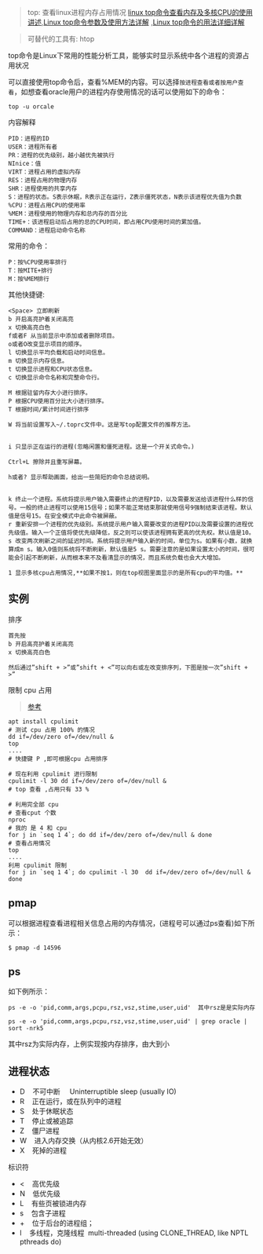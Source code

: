 > top: 查看linux进程内存占用情况
> [linux top命令查看内存及多核CPU的使用讲述](https://www.cnblogs.com/dragonsuc/p/5512797.html),[Linux top命令参数及使用方法详解](http://www.linuxeye.com/command/top.html) ,[Linux top命令的用法详细详解](https://www.cnblogs.com/zhoug2020/p/6336453.html)

> 可替代的工具有: htop


top命令是Linux下常用的性能分析工具，能够实时显示系统中各个进程的资源占用状况


可以直接使用top命令后，查看%MEM的内容。可以选择`按进程查看或者按用户查看`，如想查看oracle用户的进程内存使用情况的话可以使用如下的命令：

    top -u orcale
    
内容解释

    PID：进程的ID
    USER：进程所有者
    PR：进程的优先级别，越小越优先被执行
    NInice：值
    VIRT：进程占用的虚拟内存
    RES：进程占用的物理内存
    SHR：进程使用的共享内存
    S：进程的状态。S表示休眠，R表示正在运行，Z表示僵死状态，N表示该进程优先值为负数
    %CPU：进程占用CPU的使用率
    %MEM：进程使用的物理内存和总内存的百分比
    TIME+：该进程启动后占用的总的CPU时间，即占用CPU使用时间的累加值。
    COMMAND：进程启动命令名称
    

常用的命令：

    P：按%CPU使用率排行
    T：按MITE+排行
    M：按%MEM排行

其他快捷键:
    
    <Space> 立即刷新
    b 开启高亮护着关闭高亮
    x 切换高亮白色
    f或者F 从当前显示中添加或者删除项目。
    o或者O改变显示项目的顺序。
    l 切换显示平均负载和启动时间信息。
    m 切换显示内存信息。
    t 切换显示进程和CPU状态信息。
    c 切换显示命令名称和完整命令行。
   
    M 根据驻留内存大小进行排序。
    P 根据CPU使用百分比大小进行排序。
    T 根据时间/累计时间进行排序
   
    W 将当前设置写入~/.toprc文件中。这是写top配置文件的推荐方法。
    
    
    i 只显示正在运行的进程(忽略闲置和僵死进程。这是一个开关式命令。)
    
    Ctrl+L 擦除并且重写屏幕。
    
    h或者? 显示帮助画面，给出一些简短的命令总结说明。
    
    
    k 终止一个进程。系统将提示用户输入需要终止的进程PID，以及需要发送给该进程什么样的信号。一般的终止进程可以使用15信号；如果不能正常结束那就使用信号9强制结束该进程。默认值是信号15。在安全模式中此命令被屏蔽。
    r 重新安排一个进程的优先级别。系统提示用户输入需要改变的进程PID以及需要设置的进程优先级值。输入一个正值将使优先级降低，反之则可以使该进程拥有更高的优先权。默认值是10。
    s 改变两次刷新之间的延迟时间。系统将提示用户输入新的时间，单位为s。如果有小数，就换算成m s。输入0值则系统将不断刷新，默认值是5 s。需要注意的是如果设置太小的时间，很可能会引起不断刷新，从而根本来不及看清显示的情况，而且系统负载也会大大增加。
    
    1 显示多核cpu占用情况,**如果不按1，则在top视图里面显示的是所有cpu的平均值。**
    

实例
--


排序
    
    首先按
    b 开启高亮护着关闭高亮
    x 切换高亮白色
    
    然后通过”shift + >”或”shift + <”可以向右或左改变排序列，下图是按一次”shift + >”


限制 cpu 占用 

> [参考](https://www.howtoing.com/how-to-limit-cpu-usage-with-cpulimit-on-ubuntu-linux/)

    apt install cpulimit
    # 测试 cpu 占用 100% 的情况
    dd if=/dev/zero of=/dev/null &
    top 
    ....
    # 快捷键 P ,即可根据cpu 占用排序
    
    # 现在利用 cpulimit 进行限制
    cpulimit -l 30 dd if=/dev/zero of=/dev/null &
    # top 查看 ,占用只有 33 %
    
    # 利用完全部 cpu
    # 查看cput 个数
    nproc
    # 我的 是 4 和 cpu
    for j in `seq 1 4`; do dd if=/dev/zero of=/dev/null & done
    # 查看占用情况
    top
    ....
    利用 cpulimit 限制
    for j in `seq 1 4`; do cpulimit -l 30  dd if=/dev/zero of=/dev/null & done
    
    


pmap
----

可以根据进程查看进程相关信息占用的内存情况，(进程号可以通过ps查看)如下所示：

    $ pmap -d 14596

ps
----
如下例所示：

    ps -e -o 'pid,comm,args,pcpu,rsz,vsz,stime,user,uid'  其中rsz是是实际内存
    
    ps -e -o 'pid,comm,args,pcpu,rsz,vsz,stime,user,uid' | grep oracle |  sort -nrk5
    
其中rsz为实际内存，上例实现按内存排序，由大到小

进程状态
------
* D    不可中断     Uninterruptible sleep (usually IO)
* R    正在运行，或在队列中的进程
* S    处于休眠状态
* T    停止或被追踪
* Z    僵尸进程
* W    进入内存交换（从内核2.6开始无效）
* X    死掉的进程


标识符

* <    高优先级
* N    低优先级
* L    有些页被锁进内存
* s    包含子进程
* +    位于后台的进程组；
* l    多线程，克隆线程  multi-threaded (using CLONE_THREAD, like NPTL pthreads do)



